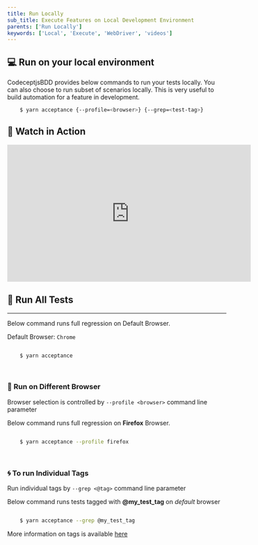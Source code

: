 ```yaml
---
title: Run Locally
sub_title: Execute Features on Local Development Environment
parents: ['Run Locally']
keywords: ['Local', 'Execute', 'WebDriver', 'videos']
---
```


## 💻 Run on your local environment

CodeceptjsBDD provides below commands to run your tests locally. You can also choose to run subset of scenarios locally. This is very useful to build automation for a feature in development.

```bash
    $ yarn acceptance {--profile=<browser>} {--grep=<test-tag>}
```

## 🎥 Watch in Action

<iframe width="560" height="315" src="https://www.youtube.com/embed/udp_ZYT4imM" frameborder="0" allow="accelerometer; autoplay; encrypted-media; gyroscope; picture-in-picture" allowfullscreen></iframe>

## 🏃 Run All Tests

---

Below command runs full regression on Default Browser.

Default Browser: `Chrome`

```bash

    $ yarn acceptance

```

<br>

### 🎠 Run on Different Browser

Browser selection is controlled by `--profile <browser>` command line parameter

Below command runs full regression on **Firefox** Browser.

```bash

    $ yarn acceptance --profile firefox

```

<br>

### 🌀 To run Individual Tags

Run individual tags by `--grep <@tag>` command line parameter

Below command runs tests tagged with **@my_test_tag** on _default_ browser

```bash

    $ yarn acceptance --grep @my_test_tag

```

More information on tags is available [here](https://somelin.com)
